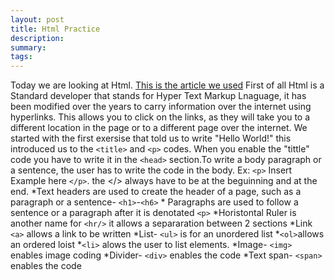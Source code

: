 ```yaml
---
layout: post
title: Html Practice 
description: 
summary: 
tags: 
---
```

Today we are looking at Html. [This is the article we used](https://www.learn-html.org/en/Hello%2C_World%21) First of all Html is a Standard developer that stands for Hyper Text Markup Lnaguage, it has been modified over the years to carry information over the internet using hyperlinks. This allows you to click on the links, as they will take you to a different location in the page or to a different page over the internet. 
 We started with the first exersise that told us to write "Hello World!" this introduced us to the `<title>` and `<p>` codes. When you enable the "tittle" code  you have to write it in the `<head>` section.To write a body paragraph or a sentence, the user has to write the code in the body. Ex: `<p>` Insert Example here `</p>`. 
 	the </> always have to be at the beguinning and at the end.
 	*Text headers are used to create the header of a page, such as a paragraph or a sentence- `<h1>`-`<h6>`
 	* Paragraphs are used to follow a sentence or a paragraph after it is denotated  `<p>`
 	*Horistontal Ruler is another name for `<hr/>` it allows a separaration between 2 sections
 	*Link `<a>` allows a link to be written 
 	*List- `<ul>` is for an unordered list
 		*`<ol>`allows an ordered loist
 		*`<li>` alows the user to list elements.
 	*Image- `<img>` enables image coding 
 	*Divider- `<div>` enables the code
 	*Text span- `<span>` enables the code 